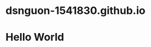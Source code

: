 # dsnguon-1541830.github.io<!DOCTYPE html>
<html>
	<head>
		<title>Hello World</title>
	</head>
	<body>
		<h1>Hello World</h1>
	</body>
</html>
